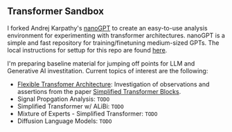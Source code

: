 ## Transformer Sandbox

I forked Andrej Karpathy's [nanoGPT](https://github.com/karpathy/nanoGPT) to create an easy-to-use analysis environment for experimenting with transformer architectures.  nanoGPT is a simple and fast repository for training/finetuning medium-sized GPTs.  The local instructions for settup for this repo are found [here](docs/nanoGPT-README.md). 

I'm preparing baseline material for jumping off points for LLM and Generative AI investitation.  Current topics of interest are the following:
* [Flexible Transfomer Architecture](docs/simplified-transformers_README.md):  Investigation of observations and assertions from the paper [Simplified Transformer Blocks](https://arxiv.org/abs/2311.01906).
* Signal Propgation Analysis: `TODO` 
* Simplified Transformer w/ ALiBi: `TODO` 
* Mixture of Experts - Simplified Transformer: `TODO`
* Diffusion Language Models: `TODO`

